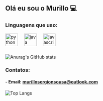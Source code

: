 ## Olá eu sou o Murillo 💻


### Linguagens que uso:
<div align="left">
  <img src="https://skillicons.dev/icons?i=py" height="40" alt="python logo"  />
  <img width="12" />
  <img src="https://skillicons.dev/icons?i=java" height="40" alt="java logo"  />
  <img width="12" />
  <img src="https://skillicons.dev/icons?i=js" height="40" alt="javascript logo"  />
</div>

###

![Anurag's GitHub stats](https://github-readme-stats.vercel.app/api?username=murillosnds&locale=pt-br&show_icons=true&theme=dracula)

### Contatos:
#### - Email: murillosergionsousa@outlook.com

![Top Langs](https://github-readme-stats.vercel.app/api/top-langs/?username=murillosnds&theme=dracula&locale=pt-br)
